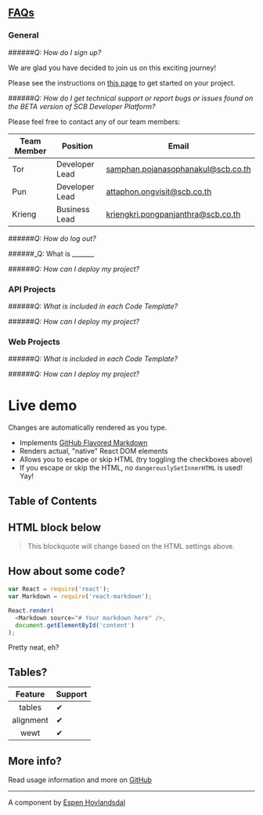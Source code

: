 ## <ins> FAQs </ins>

### General

######_Q: How do I sign up?_

We are glad you have decided to join us on this exciting journey! 

Please see the instructions on [this page](www.google.com) to get started on your project.

######_Q: How do I get technical support or report bugs or issues found on the BETA version of SCB Developer Platform?_

Please feel free to contact any of our team members:

|Team Member|Position|Email|
|----|-----------|---------|
|Tor|Developer Lead|[samphan.pojanasophanakul@scb.co.th](mailto:samphan.pojanasophanakul@scb.co.th)|
|Pun|Developer Lead|[attaphon.ongvisit@scb.co.th](mailto:attaphon.ongvisit@scb.co.th)|
|Krieng|Business Lead|[kriengkri.pongpanjanthra@scb.co.th](mailto:kriengkri.pongpanjanthra@scb.co.th)|

######_Q: How do log out?_

######_Q: What is _______

######_Q: How can I deploy my project?_


### API Projects

######_Q: What is included in each Code Template?_

######_Q: How can I deploy my project?_


### Web Projects

######_Q: What is included in each Code Template?_

######_Q: How can I deploy my project?_



# Live demo

Changes are automatically rendered as you type.

* Implements [GitHub Flavored Markdown](https://github.github.com/gfm/)
* Renders actual, "native" React DOM elements
* Allows you to escape or skip HTML (try toggling the checkboxes above)
* If you escape or skip the HTML, no `dangerouslySetInnerHTML` is used! Yay!

## Table of Contents

## HTML block below

<blockquote>
  This blockquote will change based on the HTML settings above.
</blockquote>

## How about some code?

```js
var React = require('react');
var Markdown = require('react-markdown');

React.render(
  <Markdown source="# Your markdown here" />,
  document.getElementById('content')
);
```

Pretty neat, eh?

## Tables?

| Feature   | Support |
| :-------: | ------- |
| tables    | ✔ |
| alignment | ✔ |
| wewt      | ✔ |

## More info?

Read usage information and more on [GitHub](https://github.com/remarkjs/react-markdown)

---------------

A component by [Espen Hovlandsdal](https://espen.codes/)
